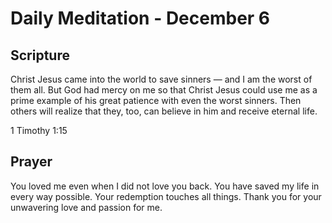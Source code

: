 # Daily Meditation - December 6

## Scripture

Christ Jesus came into the world to save sinners — and I am the worst of them all. But God had mercy
on me so that Christ Jesus could use me as a prime example of his great patience with even the
worst sinners. Then others will realize that they, too, can believe in him and receive eternal
life.

1 Timothy 1:15


## Prayer

You loved me even when I did not love you back.  You have saved my life in every way possible.
Your redemption touches all things.  Thank you for your unwavering love and passion for me.

